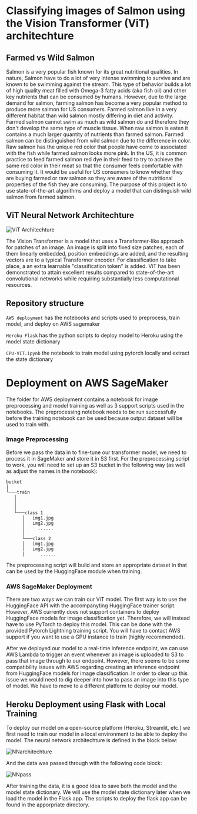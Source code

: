 # Classifying images of Salmon using the Vision Transformer (ViT) architechture

## Farmed vs Wild Salmon
Salmon is a very popular fish known for its great nutritional qualities. In nature, Salmon have to do a lot of very intense swimming to survive and are known to be swimming against the stream. This type of behavior builds a lot of high quality meat filled with Omega-3 fatty acids (aka fish oil) and other key nutrients that can be consumed by humans. However, due to the large demand for salmon, farming salmon has become a very popular method to produce more salmon for US consumers. Farmed salmon live in a very different habitat than wild salmon mostly differing in diet and activity. Farmed salmon cannot swim as much as wild salmon do and therefore they don't develop the same type of muscle tissue. When raw salmon is eaten it contains a much larger quantity of nutrients than farmed salmon. Farmed salmon can be distinguished from wild salmon due to the difference in color. Raw salmon has the unique red color that people have come to associated with the fish while farmed salmon looks more pink. In the US, it is common practice to feed farmed salmon red dye in their feed to try to achieve the same red color in their meat so that the consumer feels comfortable with consuming it. It would be useful for US consumers to know whether they are buying farmed or raw salmon so they are aware of the nutritional properties of the fish they are consuming. The purpose of this project is to use state-of-the-art algorithms and deploy a model that can distinguish wild salmon from farmed salmon.

## ViT Neural Network Architechture 
![ViT Architechture](https://production-media.paperswithcode.com/methods/Screen_Shot_2021-01-26_at_9.43.31_PM_uI4jjMq.png)

The Vision Transformer is a model that uses a Transformer-like approach for patches of an image. An image is split into fixed size patches, each of them linearly embedded, position embeddings are added, and the resulting vectors are to a typical Transformer encoder. For classification to take place, a an extra learnable "classification token" is added. ViT has been demonstrated to attain excellent results compared to state-of-the-art convolutional networks while requiring substantially less computational resources. 

## Repository structure

`AWS deployment` has the notebooks and scripts used to preprocess, train model, and deploy on AWS sagemaker

`Heroku Flask` has the python scripts to deploy model to Heroku using the model state dictionary 

`CPU-VIT.ipynb` the notebook to train model using pytorch locally and extract the state dictionary

# Deployment on AWS SageMaker

The folder for AWS deployment contains a notebook for image preprocessing and model training as well as 3 support scripts used in the notebooks. The preprocessing notebook needs to be run successfully before the training notebook can be used because output dataset will be used to train with.

### Image Preprocessing

Before we pass the data in to fine-tune our transformer model, we need to process it in SageMaker and store it in S3 first. For the preprocessing script to work, you will need to set up an S3 bucket in the following way (as well as adjust the names in the notebook):
```
bucket    
│
└───train
   │   
   │   
   │
   └───class 1
      │   img1.jpg
      │   img2.jpg
      │     ......
      │
      └───class 2
      │   img1.jpg
      │   img2.jpg
      |      ......
```
The preprocessing script will build and store an appropriate dataset in that can be used by the HuggingFace module when training.

### AWS SageMaker Deployment

There are two ways we can train our ViT model. The first way is to use the HuggingFace API with the accompanyting HuggingFace trainer script. However, AWS currently does not support containers to deploy HuggingFace models for image classification yet. Therefore, we will instead have to use PyTorch to deploy this model. This can be done with the provided Pytorch Lightning training script. You will have to contact AWS support if you want to use a GPU instance to train (highly recommended). 

After we deployed our model to a real-time inference endpoint, we can use AWS Lambda to trigger an event whenever an image is uploaded to S3 to pass that image through to our endpoint. However, there seems to be some compatibility issues with AWS regarding creating an inference endpoint from HuggingFace models for image classification. In order to clear up this issue we would need to dig deeper into how to pass an image into this type of model. We have to move to a different platform to deploy our model. 

## Heroku Deployment using Flask with Local Training


To deploy our model on a open-source platform (Heroku, Streamlit, etc.) we first need to train our model in a local environment to be able to deploy the model. The neural network architechture is defined in the block below: 

![NNarchitechture](https://i.imgur.com/cU3xzZM.png)

And the data was passed through with the following code block: 

![NNpass](https://i.imgur.com/oGbwvk7.png)

After training the data, it is a good idea to save both the model and the model state dictionary. We will use the model state dictionary later when we load the model in the Flask app. The scripts to deploy the flask app can be found in the apporpriate directory. 

